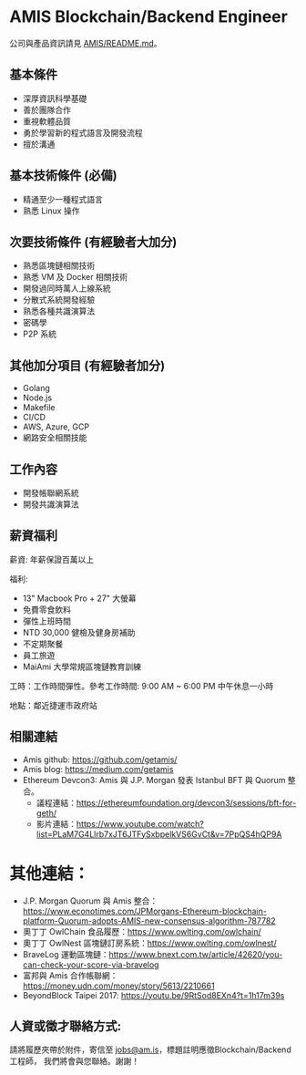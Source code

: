 # AMIS Blockchain/Backend Engineer

公司與產品資訊請見 [AMIS/README.md](README.md)。

## 基本條件
* 深厚資訊科學基礎
* 善於團隊合作
* 重視軟體品質
* 勇於學習新的程式語言及開發流程
* 擅於溝通

## 基本技術條件 (必備)
* 精通至少一種程式語言
* 熟悉 Linux 操作

## 次要技術條件 (有經驗者大加分)
* 熟悉區塊鏈相關技術
* 熟悉 VM 及 Docker 相關技術
* 開發過同時萬人上線系統
* 分散式系統開發經驗
* 熟悉各種共識演算法
* 密碼學
* P2P 系統

## 其他加分項目 (有經驗者加分)
* Golang
* Node.js
* Makefile
* CI/CD
* AWS, Azure, GCP
* 網路安全相關技能

## 工作內容
* 開發帳聯網系統
* 開發共識演算法

## 薪資福利
薪資: 年薪保證百萬以上

福利:
* 13" Macbook Pro + 27" 大螢幕
* 免費零食飲料
* 彈性上班時間
* NTD 30,000 健檢及健身房補助
* 不定期聚餐
* 員工旅遊
* MaiAmi 大學常規區塊鏈教育訓練

工時：工作時間彈性。參考工作時間: 9:00 AM ~ 6:00 PM 中午休息一小時

地點：鄰近捷運市政府站

## 相關連結
* Amis github: https://github.com/getamis/
* Amis blog: https://medium.com/getamis
* Ethereum Devcon3: Amis 與 J.P. Morgan 發表 Istanbul BFT 與 Quorum 整合。
  * 議程連結：https://ethereumfoundation.org/devcon3/sessions/bft-for-geth/
  * 影片連結：https://www.youtube.com/watch?list=PLaM7G4Llrb7xJT6JTFySxbpelkVS6GvCt&v=7PpQS4hQP9A
# 其他連結：
  * J.P. Morgan Quorum 與 Amis 整合： https://www.econotimes.com/JPMorgans-Ethereum-blockchain-platform-Quorum-adopts-AMIS-new-consensus-algorithm-787782
  * 奧丁丁 OwlChain 食品履歷：https://www.owlting.com/owlchain/
  * 奧丁丁 OwlNest 區塊鏈訂房系統：https://www.owlting.com/owlnest/
  * BraveLog 運動區塊鏈：https://www.bnext.com.tw/article/42620/you-can-check-your-score-via-bravelog
  * 富邦與 Amis 合作帳聯網：https://money.udn.com/money/story/5613/2210661
  * BeyondBlock Taipei 2017: https://youtu.be/9RtSod8EXn4?t=1h17m39s

## 人資或徵才聯絡方式:
請將履歷夾帶於附件，寄信至 jobs@am.is，標題註明應徵Blockchain/Backend工程師， 我們將會與您聯絡。謝謝！
